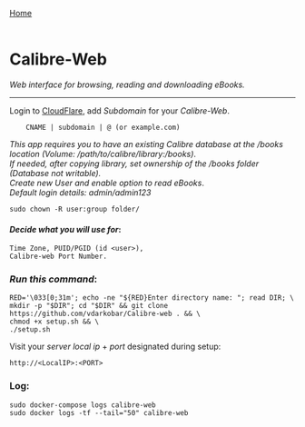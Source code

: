 <p align="left">
  <a href="https://github.com/vdarkobar/Home-Cloud#self-hosted-cloud">Home</a>
  <br><br>
</p> 
  
# Calibre-Web
*Web interface for browsing, reading and downloading eBooks.*
  
---
  
Login to <a href="https://dash.cloudflare.com/">CloudFlare</a>, add *Subdomain* for your *Calibre-Web*. 
```
    CNAME | subdomain | @ (or example.com)
```
  
*This app requires you to have an existing Calibre database at the /books location (Volume: /path/to/calibre/library:/books)*.  
*If needed, after copying library, set ownership of the /books folder (Database not writable).*  
*Create new User and enable option to read eBooks*.  
*Default login details: admin/admin123*  
```
sudo chown -R user:group folder/
```
  
#### *Decide what you will use for*:
```
Time Zone, PUID/PGID (id <user>),
Calibre-web Port Number.
```
  
### *Run this command*:
```
RED='\033[0;31m'; echo -ne "${RED}Enter directory name: "; read DIR; \
mkdir -p "$DIR"; cd "$DIR" && git clone https://github.com/vdarkobar/Calibre-web . && \
chmod +x setup.sh && \
./setup.sh
```
  
Visit your *server local ip* + *port* designated during setup:
```
http://<LocalIP>:<PORT>
```
  
### Log:
```
sudo docker-compose logs calibre-web
sudo docker logs -tf --tail="50" calibre-web
```
